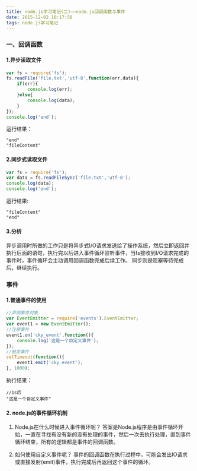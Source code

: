 ```yaml
---
title: node.js学习笔记(二)——node.js回调函数与事件
date: 2015-12-02 10:17:50
tags: node.js学习笔记
---
```

### 一、回调函数
#### 1.异步读取文件
```javascript
var fs = require('fs');
fs.readFile('file.txt','utf-8',function(err,data){
    if(err){
        console.log(err);
    }else{
        console.log(data);
    }
});
console.log('end');
```
运行结果：
```
"end"
"fileContent"
```

#### 2.同步式读取文件
```javascript
var fs = require('fs');
var data = fs.readFileSync('file.txt','utf-8');
console.log(data);
console.log('end');
```
运行结果:
```
"fileContent"
"end"
```
#### 3.分析
异步调用时所做的工作只是将异步式I/O请求发送给了操作系统，然后立即返回并执行后面的语句，执行完以后进入事件循环监听事件，当fs接收到I/O请求完成的事件时，事件循环会主动调用回调函数完成后续工作。
同步则是阻塞等待完成后，继续执行。

### 事件
#### 1.普通事件的使用
```javascript
//声明事件对象
var EventEmitter = require('events').EventEmitter;
var event1 = new EventEmitter();
//注册事件
event1.on('cky_event',function(){
    console.log('这是一个自定义事件');
});
//触发事件
setTimeout(function(){
    event1.emit('cky_event');
}, 1000);
```
执行结果：
```
//1s后
"这是一个自定义事件"
```

#### 2. node.js的事件循环机制
1. Node.js在什么时候进入事件循环呢？
答案是Node.js程序是由事件循环开始，一直在寻找有没有新的没有处理的事件，然后一次去执行处理，直到事件循环结束，所有的逻辑都是事件的回调函数。

2. 如何使用自定义事件呢？
事件的回调函数在执行过程中，可能会发出IO请求或直接发射(emit)事件，执行完成后再返回这个事件的循环。